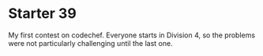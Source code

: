 # Starter 39

My first contest on codechef. Everyone starts in Division 4, so the problems were not particularly challenging until the last one.
